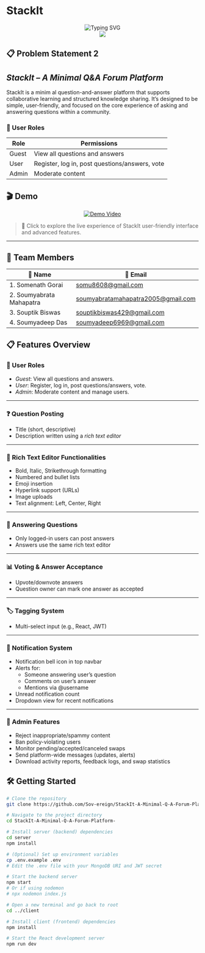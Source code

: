 # StackIt

<div align="center">
  <img src="https://readme-typing-svg.demolab.com?font=Fira+Code&size=22&pause=1000&color=1A237E&center=true&vCenter=true&width=600&lines=Welcome+to+StackIt!;A+Minimal+Q%26A+Forum+Platform;Built+with+Modern+Technologies;Let's+Build+Something+Amazing!" alt="Typing SVG" />
</div>

<div align="center">
  <img src="https://capsule-render.vercel.app/api?type=waving&color=gradient&height=200&section=header&text=StackIt&fontSize=40&fontAlignY=35&animation=twinkling&fontColor=1A237E" />
</div>

## 📋 Problem Statement 2 

## *StackIt – A Minimal Q&A Forum Platform* 
StackIt is a minim al question-and-answer platform that supports collaborative
learning and structured knowledge sharing. It’s designed to be simple, user-friendly,
and focused on the core experience of asking and answering questions within a
community.

### 👤 User Roles 

| Role   | Permissions                                                              |
|--------|---------------------------------------------------------------------------|
| Guest  | View all questions and answers                                           |
| User   | Register, log in, post questions/answers, vote                          |
| Admin  | Moderate content                                                        |



## 🎬 Demo

<div align="center">
  <a href="https://www.youtube.com/watch?v=dQw4w9WgXcQ" target="_blank">
    <img src="https://img.shields.io/badge/🎥_Watch_Demo-FF0000?style=for-the-badge&logo=youtube&logoColor=white&labelColor=FF0000" alt="Demo Video" />
  </a>
</div>

> 🎯 Click to explore the live experience of StackIt user-friendly interface and advanced features.

---


## 👥 Team Members

| 👤 Name             | 📧 Email                        |
|--------------------|---------------------------------|
| 1. Somenath Gorai      |    somu8608@gmail.com    |
| 2. Soumyabrata Mahapatra      | soumyabratamahapatra2005@gmail.com         |
| 3. Souptik Biswas| souptikbiswas429@gmail.com  |
| 4. Soumyadeep Das | soumyadeep6969@gmail.com       |


## 📋 Features Overview

### 👥 User Roles
- *Guest*: View all questions and answers.
- *User*: Register, log in, post questions/answers, vote.
- *Admin*: Moderate content and manage users.

---

### ❓ Question Posting
- Title (short, descriptive)
- Description written using a *rich text editor*

---

### 📝 Rich Text Editor Functionalities
- Bold, Italic, Strikethrough formatting
- Numbered and bullet lists
- Emoji insertion
- Hyperlink support (URLs)
- Image uploads
- Text alignment: Left, Center, Right

---

### 💬 Answering Questions
- Only logged-in users can post answers
- Answers use the same rich text editor

---

### 📊 Voting & Answer Acceptance
- Upvote/downvote answers
- Question owner can mark one answer as accepted

---

### 🏷 Tagging System
- Multi-select input (e.g., React, JWT)

---

### 🔔 Notification System
- Notification bell icon in top navbar
- Alerts for:
  - Someone answering user’s question
  - Comments on user’s answer
  - Mentions via @username
- Unread notification count
- Dropdown view for recent notifications

---

### 🔐 Admin Features
- Reject inappropriate/spammy content
- Ban policy-violating users
- Monitor pending/accepted/canceled swaps
- Send platform-wide messages (updates, alerts)
- Download activity reports, feedback logs, and swap statistics
## 🛠 Getting Started

```bash
# Clone the repository
git clone https://github.com/Sov-ereign/StackIt-A-Minimal-Q-A-Forum-Platform-.git

# Navigate to the project directory
cd StackIt-A-Minimal-Q-A-Forum-Platform-

# Install server (backend) dependencies
cd server
npm install

# (Optional) Set up environment variables
cp .env.example .env
# Edit the .env file with your MongoDB URI and JWT secret

# Start the backend server
npm start
# Or if using nodemon
# npx nodemon index.js

# Open a new terminal and go back to root
cd ../client

# Install client (frontend) dependencies
npm install

# Start the React development server
npm run dev
